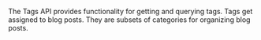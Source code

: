 The Tags API provides functionality for getting and querying tags. Tags get assigned to blog posts. They are subsets of categories for organizing blog posts. 
